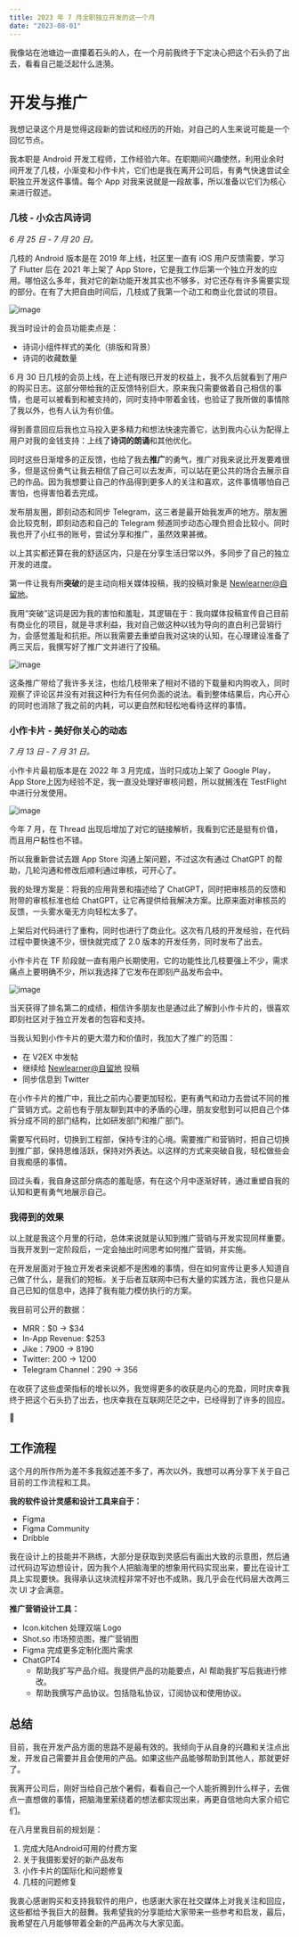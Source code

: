 ```yaml
---
title: 2023 年 7 月全职独立开发的这一个月
date: "2023-08-01"
---
```


我像站在池塘边一直攥着石头的人，在一个月前我终于下定决心把这个石头扔了出去，看看自己能泛起什么涟漪。

# 开发与推广


我想记录这个月是觉得这段新的尝试和经历的开始，对自己的人生来说可能是一个回忆节点。

我本职是 Android 开发工程师，工作经验六年。在职期间兴趣使然，利用业余时间开发了几枝，小渐变和小作卡片，它们也是我在离开公司后，有勇气快速尝试全职独立开发这件事情。每个 App 对我来说就是一段故事，所以准备以它们为核心来进行叙述。

### 几枝 - 小众古风诗词

*6 月 25 日 - 7 月 20 日。*

几枝的 Android 版本是在 2019 年上线，社区里一直有 iOS 用户反馈需要，学习了 Flutter 后在 2021 年上架了 App Store，它是我工作后第一个独立开发的应用。哪怕这么多年，我对它的新功能开发其实也不够多，对它还存有许多需要实现的部分。在有了大把自由时间后，几枝成了我第一个动工和商业化尝试的项目。

![image](https://photo-recipe-1301515261.cos.ap-shanghai.myqcloud.com/img/202308012349914.webp)

我当时设计的会员功能卖点是：


- 诗词小组件样式的美化（排版和背景）
- 诗词的收藏数量

6 月 30 日几枝的会员上线，在上述有限已开发的权益上，我不久后就看到了用户的购买日志。这部分带给我的正反馈特别巨大，原来我只需要做着自己相信的事情，也是可以被看到和被支持的，同时支持中带着金钱，也验证了我所做的事情除了我以外，也有人认为有价值。

得到善意回应后我也立马投入更多精力和想法快速完善它，达到我内心认为配得上用户对我的金钱支持：上线了**诗词的朗诵**和其他优化。

同时这些日渐增多的正反馈，也给了我去**推广**的勇气，推广对我来说比开发要难很多，但是这份勇气让我去相信了自己可以去发声，可以站在更公共的场合去展示自己的作品。因为我想要让自己的作品得到更多人的关注和喜欢，这件事情哪怕自己害怕，也得害怕着去完成。

发布朋友圈，即刻动态和同步 Telegram，这三者是最开始我发声的地方。朋友圈会比较克制，即刻动态和自己的 Telegram 频道同步动态心理负担会比较小。同时我也开了小红书的账号，尝试分享和推广，虽然效果甚微。

以上其实都还算在我的舒适区内，只是在分享生活日常以外，多同步了自己的独立开发的进度。

第一件让我有所**突破**的是主动向相关媒体投稿，我的投稿对象是 [Newlearner@自留地](https://t.me/NewlearnerChannel)。

我用“突破”这词是因为我的害怕和羞耻，其逻辑在于：我向媒体投稿宣传自己目前有商业化的项目，就是寻求利益，我对自己做这种以钱为导向的直白利己营销行为，会感觉羞耻和抗拒。所以我需要去重塑自我对这块的认知，在心理建设准备了两三天后，我撰写好了推广文并进行了投稿。

![image](https://photo-recipe-1301515261.cos.ap-shanghai.myqcloud.com/img/202308012349027.webp)

这条推广带给了我许多关注，也给几枝带来了相对不错的下载量和内购收入，同时观察了评论区并没有对我这种行为有任何负面的说法。看到整体结果后，内心开心的同时也消除了我之前的内耗，可以更自然和轻松地看待这样的事情。

### 小作卡片 - 美好你关心的动态

*7 月 13 日 - 7 月 31 日。*


小作卡片最初版本是在 2022 年 3 月完成，当时只成功上架了 Google Play，App Store上因为经验不足，我一直没处理好审核问题，所以就搁浅在 TestFlight 中进行分发使用。

![image](https://photo-recipe-1301515261.cos.ap-shanghai.myqcloud.com/img/202308012350161.webp)

今年 7 月，在 Thread 出现后增加了对它的链接解析，我看到它还是挺有价值，而且用户黏性也不错。

所以我重新尝试去跟 App Store 沟通上架问题，不过这次有通过 ChatGPT 的帮助，几轮沟通和修改后顺利通过审核，可开心了。

我的处理方案是：将我的应用背景和描述给了 ChatGPT，同时把审核员的反馈和附带的审核标准也给 ChatGPT，让它再提供给我解决方案。比原来面对审核员的反馈，一头雾水毫无方向轻松太多了。

上架后对代码进行了重构，同时也进行了商业化。这次有几枝的开发经验，在代码过程中要快速不少，很快就完成了 2.0 版本的开发任务，同时发布了出去。

小作卡片在 TF 阶段就一直有用户长期使用，它的功能性比几枝要强上不少，需求痛点上要明确不少，所以我选择了它发布在即刻产品发布会中。

![image](https://photo-recipe-1301515261.cos.ap-shanghai.myqcloud.com/img/202308012347236.webp)

当天获得了排名第二的成绩，相信许多朋友也是通过此了解到小作卡片的，很喜欢即刻社区对于独立开发者的包容和支持。

当我认知到小作卡片的更大潜力和价值时，我加大了推广的范围：


- 在 V2EX 中发帖
- 继续给  [Newlearner@自留地](https://t.me/NewlearnerChannel) 投稿
- 同步信息到 Twitter 

在小作卡片的推广中，我比之前内心要更加轻松，更有勇气和动力去尝试不同的推广营销方式。之前也有于朋友聊到其中的矛盾的心理，朋友安慰到可以把自己个体拆分成不同的部门结构，比如研发部门和推广部门。

需要写代码时，切换到工程部，保持专注的心境。需要推广和营销时，把自己切换到推广部，保持思维活跃，保持对外表达。以这样的方式来突破自我，轻松做些会自我痴感的事情。

回过头看，我自身这部分病态的羞耻感，有在这个月中逐渐好转，通过重塑自我的认知和更有勇气地展示自己。

### 我得到的效果


以上就是我这个月里的行动，总体来说就是认知到推广营销与开发实现同样重要。当我开发到一定阶段后，一定会抽出时间思考如何推广营销，并实施。

在开发层面对于独立开发者来说都不是困难的事情，但在如何宣传让更多人知道自己做了什么，是我们的短板。关于后者互联网中已有大量的实践方法，我也只是从自己已知的信息中，选择了我有能力模仿执行的方案。

我目前可公开的数据：


- MRR：$0 → $34
- In-App Revenue: $253
- Jike：7900 → 8190
- Twitter: 200 → 1200
- Telegram Channel：290 → 356

  
在收获了这些虚荣指标的增长以外，我觉得更多的收获是内心的充盈，同时庆幸我终于把这个石头扔了出去，也庆幸我在互联网茫茫之中，已经得到了许多的回应。

🙏

## 工作流程


这个月的所作所为差不多我叙述差不多了，再次以外，我想可以再分享下关于自己目前的工作流程和工具。

**我的软件设计灵感和设计工具来自于：**


- Figma
- Figma Community
- Dribble

我在设计上的技能并不熟练，大部分是获取到灵感后有画出大致的示意图，然后通过代码边写边想设计，因为我个人把脑海里的想象用代码实现出来，要比在设计工具上实现要快。我得承认这块流程非常不好也不成熟，我几乎会在代码层大改两三次 UI 才会满意。

**推广营销设计工具：**


- Icon.kitchen 处理双端 Logo
- Shot.so 市场预览图，推广营销图
- Figma 完成更多定制化图片需求
- ChatGPT4
	- 帮助我扩写产品介绍。我提供产品的功能要点，AI 帮助我扩写后我进行修改。
	- 帮助我撰写产品协议。包括隐私协议，订阅协议和使用协议。

## 总结

目前，我在开发产品方面的思路不是最有效的。我倾向于从自身的兴趣和关注点出发，开发自己需要并且会使用的产品。如果这些产品能够帮助到其他人，那就更好了。

我离开公司后，刚好当给自己放个暑假，看看自己一个人能折腾到什么样子，去做点一直想做的事情，把脑海里萦绕着的想法都实现出来，再更自信地向大家介绍它们。

在八月里我目前的规划是：


1. 完成大陆Android可用的付费方案
2. 关于我摄影爱好的新产品发布
3. 小作卡片的国际化和问题修复
4. 几枝的问题修复

我衷心感谢购买和支持我软件的用户，也感谢大家在社交媒体上对我关注和回应，这些都给予我巨大的鼓舞。我希望我的分享能给大家带来一些参考和启发，最后，我希望在八月能够带着全新的产品再次与大家见面。

